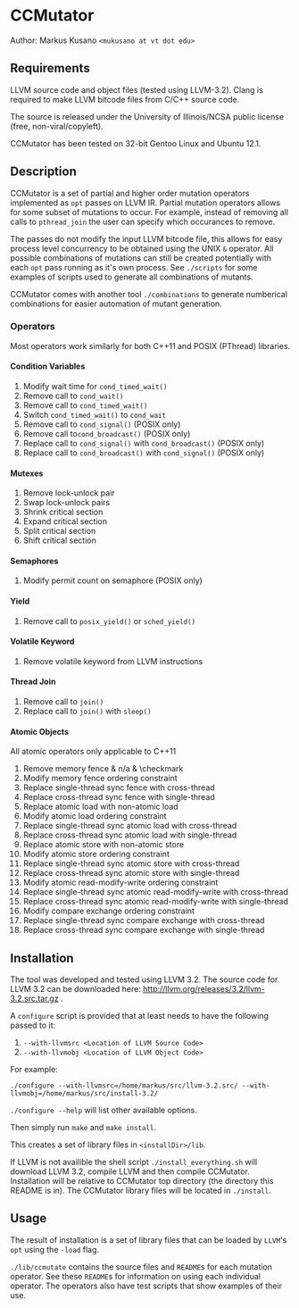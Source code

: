 # CCMutator
Author: Markus Kusano `<mukusano at vt dot edu>`

## Requirements
LLVM source code and object files (tested using LLVM-3.2). Clang is required to
make LLVM bitcode files from C/C++ source code.

The source is released under the University of Illinois/NCSA public license
(free, non-viral/copyleft).

CCMutator has been tested on 32-bit Gentoo Linux and Ubuntu 12.1.

## Description
CCMutator is a set of partial and higher order mutation operators implemented
as `opt` passes on LLVM IR. Partial mutation operators allows for some subset
of mutations to occur. For example, instead of removing all calls to
`pthread_join` the user can specify which occurances to remove.

The passes do not modify the input LLVM bitcode file, this allows for easy
process level concurrency to be obtained using the UNIX `&` operator. All
possible combinations of mutations can still be created potentially with each
`opt` pass running as it's own process. See `./scripts` for some examples of
scripts used to generate all combinations of mutants.

CCMutator comes with another tool `./combinations` to generate numberical
combinations for easier automation of mutant generation.

### Operators
Most operators work similarly for both C++11 and POSIX (PThread) libraries.

#### Condition Variables
1. Modify wait time for `cond_timed_wait()`
1. Remove call to `cond_wait()`
1. Remove call to `cond_timed_wait()`
1. Switch `cond_timed_wait()` to `cond_wait`
1. Remove call to `cond_signal()` (POSIX only)
1. Remove call to`cond_broadcast()` (POSIX only)
1. Replace call to `cond_signal()` with `cond_broadcast()` (POSIX only)
1. Replace call to `cond_broadcast()` with `cond_signal()` (POSIX only)

#### Mutexes
1. Remove lock-unlock pair
1. Swap lock-unlock pairs
1. Shrink critical section
1. Expand critical section
1. Split critical section 
1. Shift critical section

#### Semaphores
1. Modify permit count on semaphore (POSIX only)

#### Yield
1. Remove call to `posix_yield()` or `sched_yield()`

#### Volatile Keyword
1. Remove volatile keyword from LLVM instructions

#### Thread Join
1. Remove call to `join()`
1. Replace call to `join()` with `sleep()`

#### Atomic Objects
All atomic operators only applicable to C++11

1. Remove memory fence & n/a & \checkmark
1. Modify memory fence ordering constraint
1. Replace single-thread sync fence with cross-thread
1. Replace cross-thread sync fence with single-thread
1. Replace atomic load with non-atomic load
1. Modify atomic load ordering constraint
1. Replace single-thread sync atomic load with cross-thread
1. Replace cross-thread sync atomic load with single-thread
1. Replace atomic store with non-atomic store
1. Modify atomic store ordering constraint
1. Replace single-thread sync atomic store with cross-thread
1. Replace cross-thread sync atomic store with single-thread
1. Modify atomic read-modify-write ordering constraint
1. Replace single-thread sync atomic read-modify-write with cross-thread
1. Replace cross-thread sync atomic read-modify-write with single-thread
1. Modify compare exchange ordering constraint
1. Replace single-thread sync compare exchange with cross-thread
1. Replace cross-thread sync compare exchange with single-thread

## Installation
The tool was developed and tested using LLVM 3.2. The source code for LLVM 3.2
can be downloaded here: http://llvm.org/releases/3.2/llvm-3.2.src.tar.gz .

A `configure` script is provided that at least needs to have the following passed to it:

1. `--with-llvmsrc <Location of LLVM Source Code>`
1. `--with-llvmobj <Location of LLVM Object Code>`

For example:

`./configure --with-llvmsrc=/home/markus/src/llvm-3.2.src/ --with-llvmobj=/home/markus/src/install-3.2/`

`./configure --help` will list other available options.

Then simply run `make` and `make install`.

This creates a set of library files in `<installDir>/lib`. 

If LLVM is not availible the shell script `./install_everything.sh` will download LLVM 3.2,
compile LLVM and then compile CCMutator. Installation will be relative to
CCMutator top directory (the directory this README is in). The CCMutator
library files will be located in `./install`.


## Usage
The result of installation is a set of library files that can be loaded by
`LLVM`'s `opt` using the `-load` flag.

`./lib/ccmutate` contains the source files and `README`s for each mutation
operator. See these `README`s for information on using each individual operator.
The operators also have test scripts that show examples of their use.
